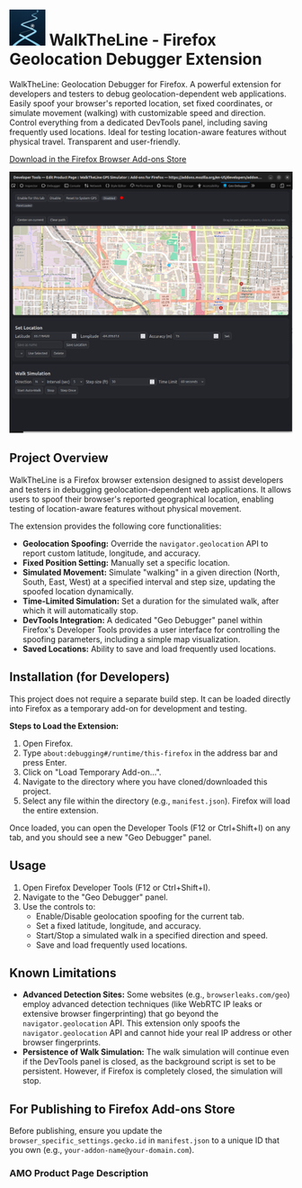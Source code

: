 # ![WalkTheLine Logo](logo_images/walk-the-line-64.png)  WalkTheLine - Firefox Geolocation Debugger Extension

WalkTheLine: Geolocation Debugger for Firefox. A powerful extension for developers and testers to debug geolocation-dependent web applications. Easily spoof your browser's reported location, set fixed coordinates, or simulate movement (walking) with customizable speed and direction. Control everything from a dedicated DevTools panel, including saving frequently used locations. Ideal for testing location-aware features without physical travel. Transparent and user-friendly.

[Download in the Firefox Browser Add-ons Store](https://addons.mozilla.org/en-US/firefox/addon/walktheline-gps-simulator/)



![WalkTheLine Screenshot](logo_images/screenshot.png)



## Project Overview

WalkTheLine is a Firefox browser extension designed to assist developers and testers in debugging geolocation-dependent web applications. It allows users to spoof their browser's reported geographical location, enabling testing of location-aware features without physical movement.

The extension provides the following core functionalities:

*   **Geolocation Spoofing:** Override the `navigator.geolocation` API to report custom latitude, longitude, and accuracy.
*   **Fixed Position Setting:** Manually set a specific location.
*   **Simulated Movement:** Simulate "walking" in a given direction (North, South, East, West) at a specified interval and step size, updating the spoofed location dynamically.
*   **Time-Limited Simulation:** Set a duration for the simulated walk, after which it will automatically stop.
*   **DevTools Integration:** A dedicated "Geo Debugger" panel within Firefox's Developer Tools provides a user interface for controlling the spoofing parameters, including a simple map visualization.
*   **Saved Locations:** Ability to save and load frequently used locations.

## Installation (for Developers)

This project does not require a separate build step. It can be loaded directly into Firefox as a temporary add-on for development and testing.

**Steps to Load the Extension:**

1.  Open Firefox.
2.  Type `about:debugging#/runtime/this-firefox` in the address bar and press Enter.
3.  Click on "Load Temporary Add-on...".
4.  Navigate to the directory where you have cloned/downloaded this project.
5.  Select any file within the directory (e.g., `manifest.json`). Firefox will load the entire extension.

Once loaded, you can open the Developer Tools (F12 or Ctrl+Shift+I) on any tab, and you should see a new "Geo Debugger" panel.

## Usage

1.  Open Firefox Developer Tools (F12 or Ctrl+Shift+I).
2.  Navigate to the "Geo Debugger" panel.
3.  Use the controls to:
    *   Enable/Disable geolocation spoofing for the current tab.
    *   Set a fixed latitude, longitude, and accuracy.
    *   Start/Stop a simulated walk in a specified direction and speed.
    *   Save and load frequently used locations.

## Known Limitations

*   **Advanced Detection Sites:** Some websites (e.g., `browserleaks.com/geo`) employ advanced detection techniques (like WebRTC IP leaks or extensive browser fingerprinting) that go beyond the `navigator.geolocation` API. This extension only spoofs the `navigator.geolocation` API and cannot hide your real IP address or other browser fingerprints.
*   **Persistence of Walk Simulation:** The walk simulation will continue even if the DevTools panel is closed, as the background script is set to be persistent. However, if Firefox is completely closed, the simulation will stop.

## For Publishing to Firefox Add-ons Store

Before publishing, ensure you update the `browser_specific_settings.gecko.id` in `manifest.json` to a unique ID that you own (e.g., `your-addon-name@your-domain.com`).

### AMO Product Page Description
